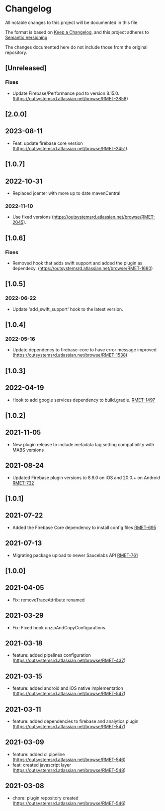 # Changelog
All notable changes to this project will be documented in this file.

The format is based on [Keep a Changelog](https://keepachangelog.com/en/1.0.0/),
and this project adheres to [Semantic Versioning](https://semver.org/spec/v2.0.0.html).

The changes documented here do not include those from the original repository.

## [Unreleased]
### Fixes
- Update Firebase/Performance pod to version 8.15.0. (https://outsystemsrd.atlassian.net/browse/RMET-2858)

## [2.0.0]

## 2023-08-11
- Feat: update firebase core version (https://outsystemsrd.atlassian.net/browse/RMET-2451).

## [1.0.7]

## 2022-10-31
- Replaced jcenter with more up to date mavenCentral

### 2022-11-10
- Use fixed versions (https://outsystemsrd.atlassian.net/browse/RMET-2045).

## [1.0.6]
### Fixes
- Removed hook that adds swift support and added the plugin as dependecy. (https://outsystemsrd.atlassian.net/browse/RMET-1680)

## [1.0.5]
### 2022-06-22
- Update 'add_swift_support' hook to the latest version.

## [1.0.4]
### 2022-05-16
- Update dependency to firebase-core to have error message improved (https://outsystemsrd.atlassian.net/browse/RMET-1538)

## [1.0.3]
## 2022-04-19
- Hook to add google services dependency to build.gradle. [RMET-1497](https://outsystemsrd.atlassian.net/browse/RMET-1497)

## [1.0.2]

## 2021-11-05
- New plugin release to include metadata tag setting compatibility with MABS versions

## 2021-08-24
- Updated Firebase plugin versions to 8.6.0 on iOS and 20.0.+ on Android [RMET-732](https://outsystemsrd.atlassian.net/browse/RMET-732)

## [1.0.1]

## 2021-07-22
- Added the Firebase Core dependency to install config files [RMET-695](https://outsystemsrd.atlassian.net/browse/RMET-695)

## 2021-07-13
- Migrating package upload to newer Saucelabs API [RMET-761](https://outsystemsrd.atlassian.net/browse/RMET-761)

## [1.0.0]

## 2021-04-05
- Fix: removeTraceAttribute renamed
## 2021-03-29
- Fix: Fixed hook unzipAndCopyConfigurations

## 2021-03-18
- feature: added pipelines configuration (https://outsystemsrd.atlassian.net/browse/RMET-437)

## 2021-03-15
- feature: added android and iOS native implementation (https://outsystemsrd.atlassian.net/browse/RMET-547)

## 2021-03-11
- feature: added dependencies to firebase and analytics plugin (https://outsystemsrd.atlassian.net/browse/RMET-547)

## 2021-03-09
- feature: added ci pipeline (https://outsystemsrd.atlassian.net/browse/RMET-546)
- feat: created javascript layer (https://outsystemsrd.atlassian.net/browse/RMET-548)

## 2021-03-08
- chore: plugin repository created (https://outsystemsrd.atlassian.net/browse/RMET-546)
